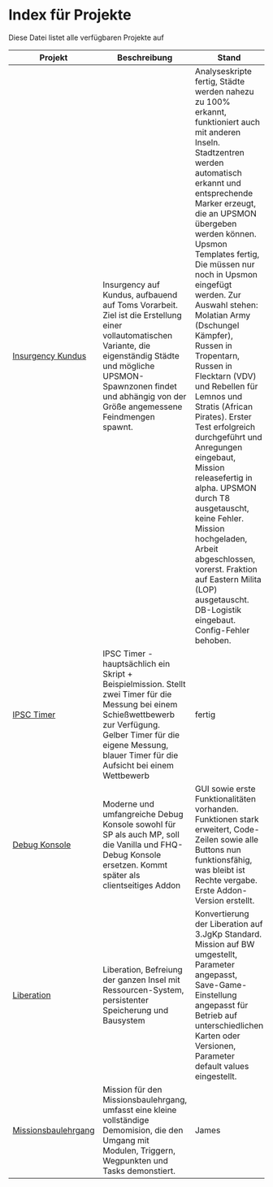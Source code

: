 # Index für Projekte
Diese Datei listet alle verfügbaren Projekte auf

|Projekt|Beschreibung|Stand|Mitglieder|Version|
|---|---|---|---|---|
|[Insurgency Kundus](https://github.com/Jamesadamar/3JGKP_Missionsbau/tree/master/Projekte/[J]Insurgency_Alpha06.Kunduz)| Insurgency auf Kundus, aufbauend auf Toms Vorarbeit. Ziel ist die Erstellung einer vollautomatischen Variante, die eigenständig Städte und mögliche UPSMON-Spawnzonen findet und abhängig von der Größe angemessene Feindmengen spawnt.| Analyseskripte fertig, Städte werden nahezu zu 100% erkannt, funktioniert auch mit anderen Inseln. Stadtzentren werden automatisch erkannt und entsprechende Marker erzeugt, die an UPSMON übergeben werden können. Upsmon Templates fertig, Die müssen nur noch in Upsmon eingefügt werden. Zur Auswahl stehen: Molatian Army (Dschungel Kämpfer), Russen in Tropentarn, Russen in Flecktarn (VDV) und Rebellen für Lemnos und Stratis (African Pirates). Erster Test erfolgreich durchgeführt und Anregungen eingebaut, Mission releasefertig in alpha. UPSMON durch T8 ausgetauscht, keine Fehler. Mission hochgeladen, Arbeit abgeschlossen, vorerst. Fraktion auf Eastern Milita (LOP) ausgetauscht. DB-Logistik eingebaut. Config-Fehler behoben. |James, Ahab, Taze| 2016-08-16, V0.6|
|[IPSC Timer](https://github.com/Jamesadamar/3JGKP_Missionsbau/tree/master/Projekte/%5BJ%2BA%5DIPSCTimer.VR)|IPSC Timer - hauptsächlich ein Skript + Beispielmission. Stellt zwei Timer für die Messung bei einem Schießwettbewerb zur Verfügung. Gelber Timer für die eigene Messung, blauer Timer für die Aufsicht bei einem Wettbewerb|fertig|James, Ahab| Alpha 1.1|
|[Debug Konsole](https://github.com/Jamesadamar/3JGKP_Missionsbau/tree/master/Projekte/[J]DebugConsole.Shapur_BAF)| Moderne und umfangreiche Debug Konsole sowohl für SP als auch MP, soll die Vanilla und FHQ-Debug Konsole ersetzen. Kommt später als clientseitiges Addon| GUI sowie erste Funktionalitäten vorhanden. Funktionen stark erweitert, Code-Zeilen sowie alle Buttons nun funktionsfähig, was bleibt ist Rechte vergabe. Erste Addon-Version erstellt. |James| 2016-05-22, Alpha 1.0.0|
|[Liberation](https://github.com/Jamesadamar/3JGKP_Missionsbau/tree/master/Projekte/%5BTaze%5DLiberation_BW_v1_1.Altis)| Liberation, Befreiung der ganzen Insel mit Ressourcen-System, persistenter Speicherung und Bausystem | Konvertierung der Liberation auf 3.JgKp Standard. Mission auf BW umgestellt, Parameter angepasst, Save-Game-Einstellung angepasst für Betrieb auf unterschiedlichen Karten oder Versionen, Parameter default values eingestellt. |Taze, James| 2016-09-06, Alpha 1.1|
|[Missionsbaulehrgang](https://github.com/Jamesadamar/3JGKP_Missionsbau/tree/master/Projekte/%5BJ%5DMissionsbaulehrgang.utes)|Mission für den Missionsbaulehrgang, umfasst eine kleine vollständige Demomision, die den Umgang mit Modulen, Triggern, Wegpunkten und Tasks demonstiert.|James| 2017-01-03, Alpha 1.0.0|
